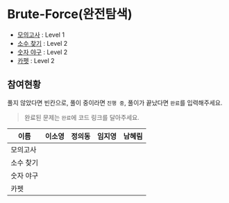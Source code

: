 ﻿# Brute-Force(완전탐색)

* [모의고사](https://programmers.co.kr/learn/courses/30/lessons/42840) : Level 1
* [소수 찾기](https://programmers.co.kr/learn/courses/30/lessons/42839) : Level 2
* [숫자 야구](https://programmers.co.kr/learn/courses/30/lessons/42841) : Level 2
* [카펫](https://programmers.co.kr/learn/courses/30/lessons/42842) : Level 2

## 참여현황
풀지 않았다면 빈칸으로, 풀이 중이라면 `진행 중`, 풀이가 끝났다면 `완료`를 입력해주세요.
> 완료된 문제는 `완료`에 코드 링크를 달아주세요.

|이름|이소영|정의동|임지영|남혜림|
|--|--|--|--|--|
|모의고사|||||
|소수 찾기|||||
|숫자 야구|||||
|카펫|||||
